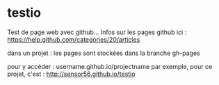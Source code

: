 testio
======

Test de page web avec github... 
Infos sur les pages github ici : https://help.github.com/categories/20/articles

dans un projet : les pages sont stockées dans la branche gh-pages

pour y accéder : username.github.io/projectname
par exemple, pour ce projet, c'est :  http://sensor56.github.io/testio
